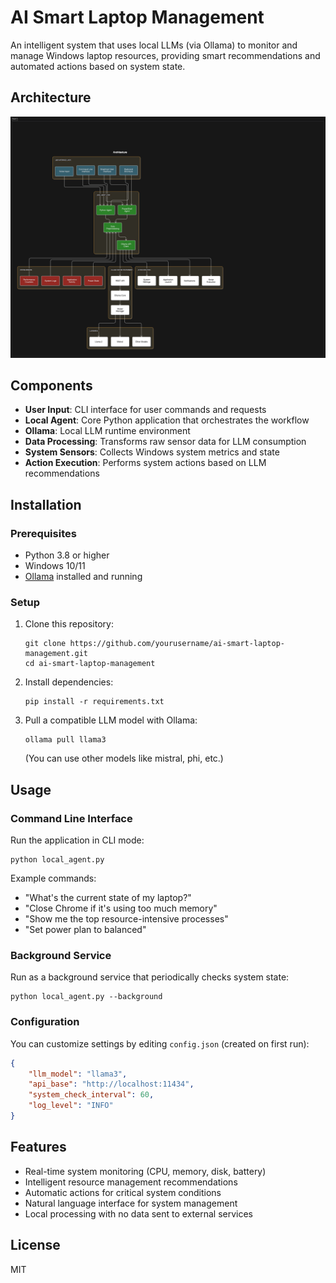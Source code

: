 # AI Smart Laptop Management

An intelligent system that uses local LLMs (via Ollama) to monitor and manage Windows laptop resources, providing smart recommendations and automated actions based on system state.

## Architecture

![AI Smart Laptop Management Architecture](architecture-diagram.png)


## Components

- **User Input**: CLI interface for user commands and requests
- **Local Agent**: Core Python application that orchestrates the workflow
- **Ollama**: Local LLM runtime environment
- **Data Processing**: Transforms raw sensor data for LLM consumption
- **System Sensors**: Collects Windows system metrics and state
- **Action Execution**: Performs system actions based on LLM recommendations

## Installation

### Prerequisites

- Python 3.8 or higher
- Windows 10/11
- [Ollama](https://ollama.ai/) installed and running

### Setup

1. Clone this repository:
   ```
   git clone https://github.com/yourusername/ai-smart-laptop-management.git
   cd ai-smart-laptop-management
   ```

2. Install dependencies:
   ```
   pip install -r requirements.txt
   ```

3. Pull a compatible LLM model with Ollama:
   ```
   ollama pull llama3
   ```
   (You can use other models like mistral, phi, etc.)

## Usage

### Command Line Interface

Run the application in CLI mode:

```
python local_agent.py
```

Example commands:
- "What's the current state of my laptop?"
- "Close Chrome if it's using too much memory"
- "Show me the top resource-intensive processes"
- "Set power plan to balanced"

### Background Service

Run as a background service that periodically checks system state:

```
python local_agent.py --background
```

### Configuration

You can customize settings by editing `config.json` (created on first run):

```json
{
    "llm_model": "llama3",
    "api_base": "http://localhost:11434",
    "system_check_interval": 60,
    "log_level": "INFO"
}
```

## Features

- Real-time system monitoring (CPU, memory, disk, battery)
- Intelligent resource management recommendations
- Automatic actions for critical system conditions
- Natural language interface for system management
- Local processing with no data sent to external services

## License

MIT